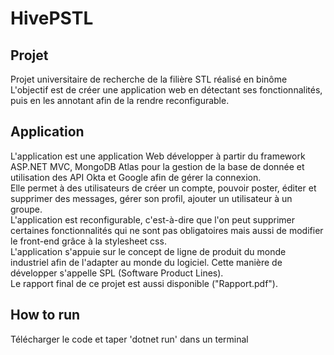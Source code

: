 # HivePSTL

## Projet
Projet universitaire de recherche de la filière STL réalisé en binôme\
L'objectif est de créer une application web en détectant ses fonctionnalités, puis en les annotant afin de la rendre reconfigurable.

## Application
L'application est une application Web développer à partir du framework ASP.NET MVC, MongoDB Atlas pour la gestion de la base de donnée et utilisation des API Okta et Google afin de gérer la connexion.\
Elle permet à des utilisateurs de créer un compte, pouvoir poster, éditer et supprimer des messages, gérer son profil, ajouter un utilisateur à un groupe.\
L'application est reconfigurable, c'est-à-dire que l'on peut supprimer certaines fonctionnalités qui ne sont pas obligatoires mais aussi de modifier le front-end grâce à la stylesheet css.\
L'application s'appuie sur le concept de ligne de produit du monde industriel afin de l'adapter au monde du logiciel. Cette manière de développer s'appelle SPL (Software Product Lines).\
Le rapport final de ce projet est aussi disponible ("Rapport.pdf").

## How to run
Télécharger le code et taper 'dotnet run' dans un terminal


